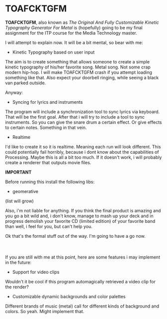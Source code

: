 TOAFCKTGFM
==========

**TOAFCKTGFM**, also known as *The Original And Fully Customizable Kinetic Typography Generator For Metal* is (hopefully) going to be my final assignment for the ITP course for the Media Technology master. 

I will attempt to explain now. It will be a bit mental, so bear with me:

- Kinetic Typography based on user input

The aim is to create something that allows someone to create a simple kinetic typography of his/her favorite song. Metal song. Not some crap modern hip-hop. I will make TOAFCKTGFM crash if you attempt loading something like that. Also expect your doorbell ringing, while seeing a black van parked outside.

Anyway:

- Syncing for lyrics and instruments 
 
The program will include a synchronization tool to sync lyrics via keyboard. That will be the first goal. After that i will try to include a tool to sync instruments. So you can give the snare drum a certain effect. Or give effects to certain notes. Something in that vein.

- Realtime

I'd like to create it so it is realtime. Meaning each run will look different. This could potentially fail horribly, because i dont know about the capabilities of Processing. Maybe this is all a bit too much. If it doesn't work, i will probably create a renderer that outputs movie files. 


**IMPORTANT**

Before running this install the following libs:

- geomerative

(list will grow)

Also, i'm not liable for anything. If you think the final product is amazing and you go a bit wild and, i don't know, manage to mash up your deck and in progress demolish your favorite CD (limited edition) of your favorite band than well, i feel for you, but can't help you. 


Ok that's the formal stuff out of the way. I'm going to have a go now. 
<br/><br/>
<br/><br/>
If you are still with me at this point, here are some features i may implement in the future: 

- Support for video clips

Wouldn't it be cool if this program automagically retrieved a video clip for the render? 

- Customizable dynamic backgrounds and color palettes

Different brands of music (metal) call for different kinds of background and colors. So yeah. Might implement that.


